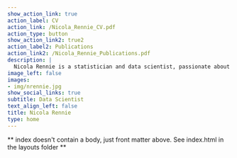 ```yaml
---
show_action_link: true
action_label: CV
action_link: /Nicola_Rennie_CV.pdf
action_type: button
show_action_link2: true2
action_label2: Publications
action_link2: /Nicola_Rennie_Publications.pdf
description: | 
  Nicola Rennie is a statistician and data scientist, passionate about using R to solve problems. She currently works as a Data Scientist at Jumping Rivers, having previously completed her PhD in statistics and operational research at Lancaster University. She researched the detection of demand outliers in collaboration with Deutsche Bahn, Lufthansa, and Swiss Airlines.
image_left: false
images:
- img/nrennie.jpg
show_social_links: true
subtitle: Data Scientist
text_align_left: false
title: Nicola Rennie
type: home
---
```


** index doesn't contain a body, just front matter above.
See index.html in the layouts folder **
